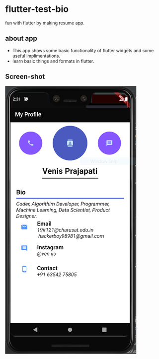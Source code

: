 # flutter-test-bio
fun with flutter by making resume app.

## about app
* This app shows some basic functionality of flutter widgets and some useful implimentations.
* learn basic things and formats in flutter.

## Screen-shot
![Test Image](https://github.com/venisprajapati/flutter-test-bio/blob/master/Screen-shot.PNG)
